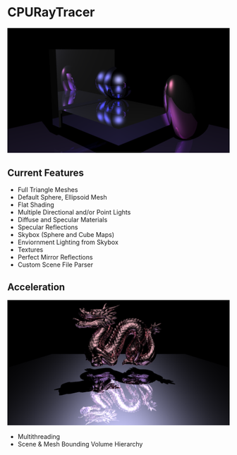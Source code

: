 # CPURayTracer
<img src='https://github.com/Tiane-Maestas/CPURayTracer/blob/master/CPURayTracer/scene2.png'/>

## Current Features 
 - Full Triangle Meshes
 - Default Sphere, Ellipsoid Mesh
 - Flat Shading
 - Multiple Directional and/or Point Lights
 - Diffuse and Specular Materials
 - Specular Reflections
 - Skybox (Sphere and Cube Maps)
 - Enviornment Lighting from Skybox
 - Textures
 - Perfect Mirror Reflections
 - Custom Scene File Parser

## Acceleration
<img src='https://github.com/Tiane-Maestas/CPURayTracer/blob/master/CPURayTracer/Dragon.png'/>

 - Multithreading
 - Scene & Mesh Bounding Volume Hierarchy
